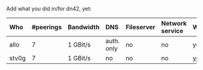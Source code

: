 Add what you did in/for dn42, yet:

| Who     | #peerings | Bandwidth | DNS | Fileserver | Network service | Website   |
|:------- |:--------- |:--------- |:--- |:---------- |:--------------- |:--------- |
| allo    | 7 | 1 GBit/s          | auth. only | no  | no              | yes |
| stv0g   | 7 | 1 GBit/s          | no  | no         | no              | [yes](https://dev.0l.dn42)  |
